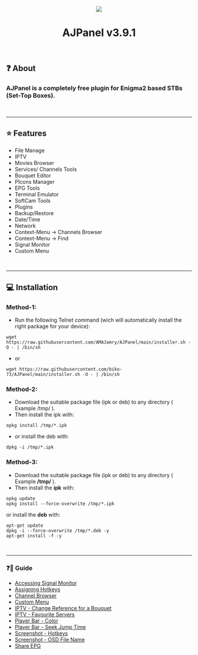 <!-- ============== MAIN ============== -->
<div align="center"><img src="https://github.com/AMAJamry/AJPanel/assets/164648277/08fb2f4c-a792-4066-991c-0ba31366116f"></div>
<h1 align="center">AJPanel v3.9.1</h1>
<br>

## ❓ About
### AJPanel is a completely free plugin for Enigma2 based STBs (Set-Top Boxes).

<br><hr>

<!-- ============== FEATURE ============== -->

## ⭐ Features 

* File Manage
* IPTV
* Movies Browser
* Services/ Channels Tools
* Bouquet Editor
* PIcons Manager
* EPG Tools
* Terminal Emulator
* SoftCam Tools
* Plugins
* Backup/Restore
* Date/Time
* Network
* Context-Menu -> Channels Browser
* Context-Menu -> Find
* Signal Monitor
* Custom Menu

<br><hr>

<!-- ============== INSTALLATION ============== -->
## 💻 Installation
### Method-1:
* Run the following Telnet command (wich will automatically install the right package for your device):
```
wget https://raw.githubusercontent.com/AMAJamry/AJPanel/main/installer.sh -O - | /bin/sh
```
* or
```
wget https://raw.githubusercontent.com/biko-73/AJPanel/main/installer.sh -O - | /bin/sh
```

### Method-2:
* Download the suitable package file (ipk or deb) to any directory ( Example /tmp/ ).
* Then install the ipk with:
```
opkg install /tmp/*.ipk
```
* or install the deb with:
```
dpkg -i /tmp/*.ipk
```

### Method-3:
* Download the suitable package file (ipk or deb) to any directory ( Example **/tmp/** ).
* Then install the **ipk** with:
```
opkg update
opkg install --force-overwrite /tmp/*.ipk
```
or install the **deb** with:
```
apt-get update
dpkg -i --force-overwrite /tmp/*.deb -y
apt-get install -f -y
```

<br><hr>

<!-- ============== FEATURE ============== -->

### ❓📃 Guide
* [Accessing Signal Monitor](help/AccessingSignalMonitor.jpg)
* [Assigning Hotkeys](help/AssigningHotkeys.jpg)
* [Channel Browser](help/ChannelBrowser.jpg)
* [Custom Menu](help/CustomMenu.jpg)
* [IPTV - Change Reference for a Bouquet](help/IPTV_ChangeReferenceforaBouquet.jpg)
* [IPTV - Favourite Servers](help/IPTV_FavouriteServers.jpg)
* [Player Bar - Color](help/PlayeBarColor.jpg)
* [Player Bar - Seek Jump Time](help/PlayerBar_SeekJumpTime.jpg)
* [Screenshot - Hotkeys](help/Screenshot_Hotkeys.jpg)
* [Screenshot - OSD File Name](help/Screenshot_OSDFileName.jpg)
* [Share EPG](help/ShareEPG.jpg)

